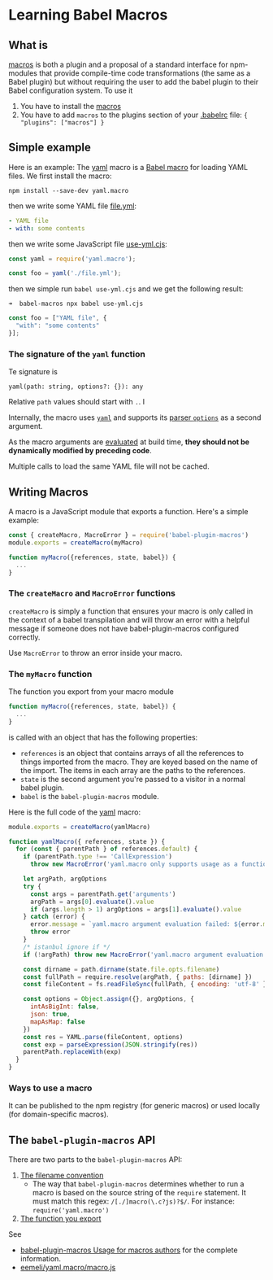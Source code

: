 # Learning Babel Macros

## What is 

[macros][] is both a plugin and a proposal of a standard interface for npm-modules that provide 
compile-time code transformations (the same as a Babel plugin) but without requiring the user to add 
the babel plugin to their Babel configuration system. To use it 

1. You have to install the [macros][]
2. You have to add `macros` to the plugins section of your [.babelrc](/.babelrc) file: `{ "plugins": ["macros"] }`

## Simple example

Here is an example: The [yaml][] macro is a [Babel macro](https://github.com/kentcdodds/babel-plugin-macros) for loading YAML files. We first install the macro:

```
npm install --save-dev yaml.macro
```

then we write some YAML file [file.yml](/file.yml):

```yaml
- YAML file
- with: some contents
```

then we write some JavaScript file [use-yml.cjs](/use-yml.cjs):

```js
const yaml = require('yaml.macro'); 

const foo = yaml('./file.yml');
```

then we simple run `babel use-yml.cjs` and we get the following result:

`➜  babel-macros npx babel use-yml.cjs`
```js
const foo = ["YAML file", {
  "with": "some contents"
}];
```

### The signature of the `yaml` function 

Te signature is 

`yaml(path: string, options?: {}): any`

Relative `path` values should start with `.`. I

Internally, the macro uses [`yaml`](https://www.npmjs.com/package/yaml) and supports its [parser `options`](https://eemeli.org/yaml/#options) as a second argument. 

As the macro arguments are [evaluated](https://github.com/babel/babel/blob/master/packages/babel-traverse/src/path/evaluation.js) at build time, **they should not be dynamically modified by preceding code**.

Multiple calls to load the same YAML file will not be cached.

## Writing Macros

A macro is a JavaScript module that exports a function. Here's a simple example:

```javascript
const { createMacro, MacroError } = require('babel-plugin-macros')
module.exports = createMacro(myMacro)

function myMacro({references, state, babel}) { 
  ...
}
```

### The `createMacro`  and `MacroError` functions

`createMacro` is simply a function that ensures your macro is only
called in the context of a babel transpilation and will throw an
error with a helpful message if someone does not have babel-plugin-macros
configured correctly. 

Use `MacroError` to throw an error inside your macro.

### The `myMacro` function

The function you export from your macro module 

```javascript
function myMacro({references, state, babel}) { 
  ...
}
```

is called with an object that has the following properties:

- `references` is an object that contains arrays of all the references to things imported from the macro.
  They are keyed based on the name of the import. 
  The items in each array are the paths to the references.
- `state` is the second argument you're passed to a visitor in a normal babel plugin. 
- `babel` is the `babel-plugin-macros` module.

Here is the full code of the [yaml][] macro:

```js
module.exports = createMacro(yamlMacro)

function yamlMacro({ references, state }) {
  for (const { parentPath } of references.default) {
    if (parentPath.type !== 'CallExpression')
      throw new MacroError('yaml.macro only supports usage as a function call')

    let argPath, argOptions
    try {
      const args = parentPath.get('arguments')
      argPath = args[0].evaluate().value
      if (args.length > 1) argOptions = args[1].evaluate().value
    } catch (error) {
      error.message = `yaml.macro argument evaluation failed: ${error.message}`
      throw error
    }
    /* istanbul ignore if */
    if (!argPath) throw new MacroError('yaml.macro argument evaluation failed')

    const dirname = path.dirname(state.file.opts.filename)
    const fullPath = require.resolve(argPath, { paths: [dirname] })
    const fileContent = fs.readFileSync(fullPath, { encoding: 'utf-8' })

    const options = Object.assign({}, argOptions, {
      intAsBigInt: false,
      json: true,
      mapAsMap: false
    })
    const res = YAML.parse(fileContent, options)
    const exp = parseExpression(JSON.stringify(res))
    parentPath.replaceWith(exp)
  }
}
```

### Ways to use a macro

It can be published to the npm registry (for generic macros) or used locally 
(for domain-specific macros).

## The `babel-plugin-macros` API

There are two parts to the `babel-plugin-macros` API:

1. [The filename convention](https://github.com/kentcdodds/babel-plugin-macros/blob/main/other/docs/author.md#filename)
   - The way that `babel-plugin-macros` determines whether to run a macro is based on the source string of the `require` statement. It must match this regex: `/[./]macro(\.c?js)?$/`. For instance: `require('yaml.macro')`
2. [The function you export](https://github.com/kentcdodds/babel-plugin-macros/blob/main/other/docs/author.md#function-api)

See 
* [babel-plugin-macros Usage for macros authors](https://github.com/kentcdodds/babel-plugin-macros/blob/main/other/docs/author.md) for the complete information.
* [eemeli/yaml.macro/macro.js](https://github.com/eemeli/yaml.macro/blob/master/macro.js)

[macros]: https://www.npmjs.com/package/babel-plugin-macros 
[yaml]: https://github.com/eemeli/yaml.macro/tree/master